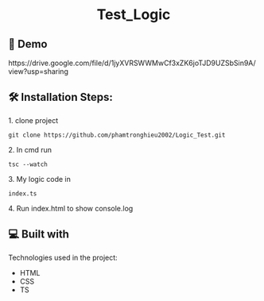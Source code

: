 <h1 align="center" id="title">Test_Logic</h1>

<h2>🚀 Demo </h2>
https://drive.google.com/file/d/1jyXVRSWWMwCf3xZK6joTJD9UZSbSin9A/view?usp=sharing
<h2>🛠️ Installation Steps:</h2>

<p>1. clone project</p>

```
git clone https://github.com/phamtronghieu2002/Logic_Test.git
```

<p>2. In cmd run</p>

```
tsc --watch
```

<p>3. My logic code in</p>

```
index.ts
```

<p>4. Run index.html to show console.log</p>

  
  
<h2>💻 Built with</h2>

Technologies used in the project:

*   HTML
*   CSS
*   TS
